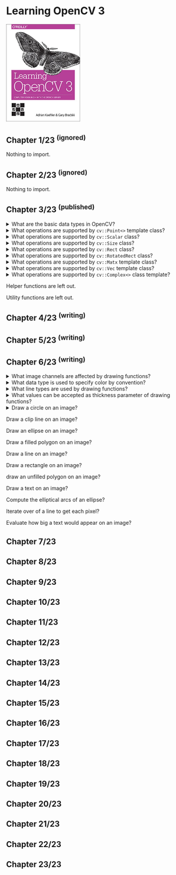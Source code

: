 # Learning OpenCV 3
<img src="../covers/9781491937990.jpg" width="200"/>

## Chapter 1/23 <sup>(ignored)</sup>

Nothing to import.

## Chapter 2/23 <sup>(ignored)</sup>

Nothing to import.

## Chapter 3/23 <sup>(published)</sup>

<details>
<summary>What are the basic data types in OpenCV?</summary>

> - Template class `cv::Point<>` with aliases in form of `cv::Point{2,3}{i,f,d}`
> - Class `cv::Scalar<>` a four dimensional point derived from `cv::Vec<double, 4>`
> - Template class `cv::Vec<>` known as *fixed vector classes* with aliases in form of `cv::Vec{2,3,4,6}{b,w,s,i,f,d}`
> - Template class `cv::Matx<>` known as *fixed matrix classes* with aliases in form of `cv::Matx{1,2,3,4,6}{1,2,3,4,6}{f,d}`
> - Template class `cv::Size<>` with aliases in form of `cv::Size{2,3}{i,f,d}`
> - Class `cv::Rect<>`
> - Class `cv::RotatedRect<>`

> Origins:
> - Learning OpenCV 3 - Chapter 3

> References:
---
</details>

<details>
<summary>What operations are supported by <code>cv::Point<></code> template class?</summary>

> The point class is a container of two or three values of one of the primitive
> types and are derived from their own template.
>
> |Operation|Example|
> |---|---|
> |Default constructors|`cv::Point2i{}` `cv::Point3f{}`|
> |Copy constructor|`cv::Point3f{p}`|
> |Value constructor|`cv::Point2i{x0, x1}` `cv::Point3d{x0, x1, x2}`|
> |Cast to fixed vector|`(cv::Vec3d) cv::Point3d{}`|
> |Member access|`p.x` `p.y`|
> |Dot product|`float x = p1.dot(p2)`|
> |Double-precision dot product|`double x = p1.ddot(p2)`|
> |Cross product|`p1.cross(p2)`|
> |Query if Point is inside Rect|`p.inside(r)`|

> Origins:
> - Learning OpenCV 3 - Chapter 3

> References:
---
</details>

<details>
<summary>What operations are supported by <code>cv::Scalar</code> class?</summary>

> A four-dimensional point class derived from `cv::Vec<double, 4>` inheriting
> all of the vector algebra operations, member access functions, and other
> properties.
>
> |Operation|Example|
> |---|---|
> |Default constructor|`cv::Scalar{}`|
> |Copy constructor|`cv::Scalar{s}`|
> |Value constructor|`cv::Scalar{x0}` `cv::Scalar{x0, x1, x2, x3}`|
> |Element-wise multiplication|`s1.mul(s2)`|
> |Conjugation|`s.conj()`|
> |Real test|`s.isReal()`|

> Origins:
> - Learning OpenCV 3 - Chapter 3

> References:
---
</details>

<details>
<summary>What operations are supported by <code>cv::Size</code> class?</summary>

> The size classes are similar to point classes, and can be cast to and from
> them. The primary difference is that the point data members are named `x` and
> `y`, while the size data members are named `width` and `height`.
>
> |Operation|Example|
> |---|---|
> |Default constructor|`cv::Size{}` `cv::Size2i{}` `cv::Size2f{}`|
> |Copy constructor|`cv::Size{s}`|
> |Value constructor|`cv::Size2f{w, h}`|
> |Member access|`sz.width` `sz.height`|
> |Compute area|`sz.area()`|

> Origins:
> - Learning OpenCV 3 - Chapter 3

> References:
---
</details>

<details>
<summary>What operations are supported by <code>cv::Rect</code> class?</summary>

> Similar to `cv::Point` class there are `x` and `y` data members in `cv::Rect`
> class. Additionally, there are `width` and `height` data members.
>
> |Operation|Example|
> |---|---|
> |Default constructor|`cv::Rect{}`|
> |Copy constructor|`cv::Rect{r}`|
> |Value constructor|`cv::Rect{x, y, w, h}`|
> |Construct from origin and size|`cv::Rect{p, sz}`|
> |Construct from two corners|`cv::Rect{tl, br}`|
> |Member access|`r.x` `r.y` `r.width` `r.height`|
> |Compute area|`r.area()`|
> |Extract upper-left corner|`r.tl()`|
> |Extract bottom-right corner|`r.br()`|
> |Determine if a point is inside|`r.contains(p)`|
> |Intersection of rectangles|`r1 &= r2`|
> |Minimum area rectangle|`r1 |= r2`|
> |Translate rectangle by an amount|`r += x`|
> |Enlarge rectangle by size|`r += s`|
> |Compare rectangles for exact quality|`r1 == r2`|
> |Compare rectangles for inequality|`r1 != r2`|

> Origins:
> - Learning OpenCV 3 - Chapter 3

> References:
---
</details>

<details>
<summary>What operations are supported by <code>cv::RotatedRect</code> class?</summary>

> A non-template class holding a `cv::Point2f` member called `center`, a
> `cv::Size2f` called `size`, and one additional `float` called `angle`, with
> the latter representing the rotation of the rectangle around `center`.
>
> |Operation|Example|
> |---|---|
> |Default constructor|`cv::RotatedRect{}`|
> |Copy constructor|`cv::RotatedRect{rr}`|
> |Value constructor|`cv::RotatedRect{p, sz, theta}`|
> |Construct from two corners|`cv::RotatedRect{p1, p2}`|
> |Member access|`rr.center` `rr.size` `rr.angle`|
> |Return a list of corners|`rr.points{pts[4]}`|

> Origins:
> - Learning OpenCV 3 - Chapter 3

> References:
---
</details>

<details>
<summary>What operations are supported by <code>cv::Matx</code> template class?</summary>

> A matrix whose dimensions are known at compile time. The fixed vector class
> derives from the fixed matrix class, and other classes either derive frmo the
> fixed vector class or they rely on casting to the fixed vector class for many
> important operations.
>
> |Operation|Example|
> |---|---|
> |Default constructor|`cv::Matx33f{}` `cv::Matx43d{}`|
> |Copy constructor|`cv::Matx22d{n22d}`|
> |Value constructor|`cv::Matx21f{x0, x1}` `cv::Matx22d{x0,x1,x2,x3}`|
> |Matrix of identical elements|`cv::Matx33f::all(x)`|
> |Matrix of zeros|`cv::Matx23d::zeros()`|
> |Matrix of ones|`cv::Matx16f::ones()`|
> |Unit matrix|`cv::Matx33f::eye()`|
> |Diagonal of matrix|`m31f = cv::Matx33f::diag()`|
> |Matrix of uniformly distributed entries|`m33f = cv::Matx33f::randu(min, max)`|
> |Matrix of normally distributed entries|`m33f = cv::Matx33f::nrandn(mean, variance)`|
> |Member access|`m(i,j)` `m(i)`|
> |Matrix algebra|`m1 = m0` `m0 * m1` `m0 + m1` `m0 - m1`|
> |Singelton algebra|`m * a` `a * m` `m / a`|
> |Comparison|`m1 == m2` `m1 != m2`|
> |Dot product|`m1.dot(m2)`|
> |Double-precision dot product|`m1.ddot(m2)`|
> |Reshape matrix|`m91f = m33f.reshape<9, 1>()`|
> |Extract submatrix|`m44f.get_minor<2, 2>(i, j)`|
> |Extract row|`m41f = m44f.row(i)`|
> |Extract column|`m14f = m44f.col(j)`|
> |Extract diagonal|`m41f = m44f.diag()`|
> |Matrix Transpose|`n44f = m44f.t()`|
> |Invert Matrix|`n44f = m44f.inv(method = cv::DECOMP_LU)`|
> |Solve linear system|`m31f = m33f.solve(rhs31f, method)`|
> |Per-element multiplication|`m1.mul(m2)`|

> Origins:
> - Learning OpenCV 3 - Chapter 3

> References:
---
</details>

<details>
<summary>What operations are supported by <code>cv::Vec</code> template class?</summary>

> The fixed vector classes are derived from fixed matrix classes.
>
> Alias templates are `cv::Vec{2,3,4,6}{b,s,w,i,f,d}`
>
> |Operation|Example|
> |---|---|
> |Default constructor|`cv::Vec2s{}` `cv::Vec6d{}`|
> |Copy constructor|`cv::Vec3f{v3f}`|
> |Value constructor|`cv::Vec2f{x0, x1}` `cv::Vec6d{x0,x1,x2,x3,x4,x5}`|
> |Member access|`v4f[i]` `v3w(j)`|
> |Cross-product|`v3f.cross(u3f)`|

> Origins:
> - Learning OpenCV 3 - Chapter 3

> References:
---
</details>

<details>
<summary>What operations are supported by <code>cv::Complex<></code> class template?</summary>

> The `cv::Complex` template class is not indentical to, but is compatible
> with, and can be cast to and from, the `std::complex<>`.
>
> In `std::complex<>` the real and imaginary parts are accessed through the
> member functions `real()` and `imag()`, while in `cv::Complex<>` they are
> directly accessible as public members `re` and `im`.
>
> |Operation|Example|
> |---|---|
> |Default constructor|`cv::Complexf{}` `cv::Complexd{}`|
> |Copy constructor|`cv::Complexd{c}`|
> |Value constructor|`cv::Complexd{re)` `cv::Complexd{re, im}`|
> |Member access|`z1.re` `z2.im`|
> |Complex conjugate|`z2 = z1.conj()`|

> Origins:
> - Learning OpenCV 3 - Chapter 3

> References:
---
</details>

Helper functions are left out.

Utility functions are left out.

## Chapter 4/23 <sup>(writing)</sup>



## Chapter 5/23 <sup>(writing)</sup>



## Chapter 6/23 <sup>(writing)</sup>

<details>
<summary>What image channels are affected by drawing functions?</summary>

> Drawing functions work with images of any depth, but most of them affect only
> the first three channels defaulting to only the first channel in the case of
> single channel images. They also support a color, thickness, a line type, and
> subpixel alignment of objects.

> Origins:
> - Learning OpenCV 3 - Chapter 6

> References:
---
</details>

<details>
<summary>What data type is used to specify color by convention?</summary>

> The convention is to use `cv::Scalar` object to specify color.
>
> Only the first three values are used most of the time eventhough it is
> convinient to use the fourth value to represent an alpha channel, but drawing
> functions do not currently support alpha bending.
>
> By convention, OpenCV uses BGR ordering for converting multichannel images to
> color renderings. In any case, the core functions of the library are always
> agnostic to any "meaning" you might assign to a channel.

> Origins:
> - Learning OpenCV 3 - Chapter 6

> References:
---
</details>

<details>
<summary>What line types are used by drawing functions?</summary>

> The `lineType` parameter only acceptes values `4`, `8`, or `cv::LINE_AA`.
>
> * 4-connected Bresenham algorithm:
>
> ```
> |X|X| | | | | | | | |
> | |X|X|X| | | | | | |
> | | | |X|X|X|X| | | |
> | | | | | | |X|X|X| |
> | | | | | | | | |X|X|
> ``````
>
> * 8-connected Bresenham algorithm:
>
> ```
> |X|X| | | | | | | | |
> | | |X|X| | | | | | |
> | | | | |X|X| | | | |
> | | | | | | |X|X| | |
> | | | | | | | | |X|X|
> ``````
>
> * Anti-Aliased line with Guassian Smoothing
>
> ```
> |O|O| | | | | | | | |
> | |O|X|O| | | | | | |
> | | | |O|X|O| | | | |
> | | | | | |O|X|O| | |
> | | | | | | | |O|X|O|
> | | | | | | | | | |O|
> ``````

> Origins:
> - Learning OpenCV 3 - Chapter 6

> References:
---
</details>

<details>
<summary>What values can be accepted as thickness parameter of drawing functions?</summary>

> The `thickness` of the lines measured in pixles. For all closed shapes, it
> can be set to `cv::FILLED` which is an alias for `-1`.

> Origins:
> - Learning OpenCV 3 - Chapter 6

> References:
---
</details>

<details>
<summary>Draw a circle on an image?</summary>

> The signature of this function is as follows:
>
> ```cpp
> void cv::circle(
>     cv::Mat&            image,      // image to be drawn on
>     cv::Point           center,     // location of circle center
>     int                 radius,     // radius of circle
>     const cv::Scalar&   color,      // color RGB form
>     int                 thickness=1,// thickness of line
>     int                 lineType=8, // connectedness, 4 or 8
>     int                 shift=0     // bits of radius to treat as fraction
> )
> ``````
>
> A sample usage of this drawing function is:
>
> ```cpp
> #include <opencv2/imgproc.hpp>
>
> int main()
> {
>     cv::Mat image = cv::imread("/tmp/image.jpg");
>     cv::Point2i center{image.cols / 2, image.rows / 2};
>     int radius{100};
>     cv::Scalar color{};
>     int thickness{4};
>     int linetype{4};
>     int shift{0};
>
>     cv::circle(image, center, radius, color, thickness, linetype, shift);
> }
> ``````

> Origins:
> - Learning OpenCV 3 - Chapter 6

> References:
---
</details>

Draw a clip line on an image?

Draw an ellipse on an image?

Draw a filled polygon on an image?

Draw a line on an image?

Draw a rectangle on an image?

draw an unfilled polygon on an image?

Draw a text on an image?

Compute the elliptical arcs of an ellipse?

Iterate over of a line to get each pixel?

Evaluate how big a text would appear on an image?

## Chapter 7/23
## Chapter 8/23
## Chapter 9/23
## Chapter 10/23
## Chapter 11/23
## Chapter 12/23
## Chapter 13/23
## Chapter 14/23
## Chapter 15/23
## Chapter 16/23
## Chapter 17/23
## Chapter 18/23
## Chapter 19/23
## Chapter 20/23
## Chapter 21/23
## Chapter 22/23
## Chapter 23/23
